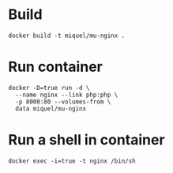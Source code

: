 # Build
```
docker build -t miquel/mu-nginx .
```
# Run container
```
docker -D=true run -d \
  --name nginx --link php:php \
  -p 8000:80 --volumes-from \
  data miquel/mu-nginx

```

# Run a shell in container
```
docker exec -i=true -t nginx /bin/sh

```
